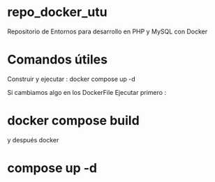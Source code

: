 # repo_docker_utu
Repositorio de Entornos para desarrollo en PHP y MySQL con Docker

# Comandos útiles

Construir y ejecutar : docker compose up -d

Si cambiamos algo en los DockerFile
Ejecutar primero : 
# docker compose build
y después docker 
# compose up -d
